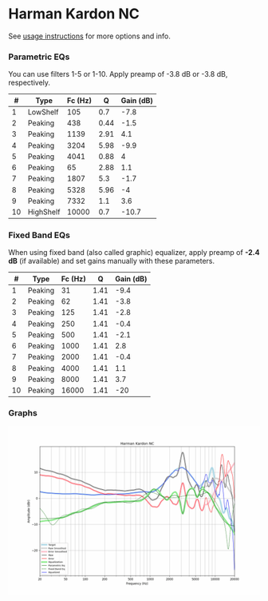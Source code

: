 # Harman Kardon NC
See [usage instructions](https://github.com/jaakkopasanen/AutoEq#usage) for more options and info.

### Parametric EQs
You can use filters 1-5 or 1-10. Apply preamp of -3.8 dB or -3.8 dB, respectively.

|   # | Type      |   Fc (Hz) |    Q |   Gain (dB) |
|-----|-----------|-----------|------|-------------|
|   1 | LowShelf  |       105 | 0.7  |        -7.8 |
|   2 | Peaking   |       438 | 0.44 |        -1.5 |
|   3 | Peaking   |      1139 | 2.91 |         4.1 |
|   4 | Peaking   |      3204 | 5.98 |        -9.9 |
|   5 | Peaking   |      4041 | 0.88 |         4   |
|   6 | Peaking   |        65 | 2.88 |         1.1 |
|   7 | Peaking   |      1807 | 5.3  |        -1.7 |
|   8 | Peaking   |      5328 | 5.96 |        -4   |
|   9 | Peaking   |      7332 | 1.1  |         3.6 |
|  10 | HighShelf |     10000 | 0.7  |       -10.7 |

### Fixed Band EQs
When using fixed band (also called graphic) equalizer, apply preamp of **-2.4 dB** (if available) and set gains manually with these parameters.

|   # | Type    |   Fc (Hz) |    Q |   Gain (dB) |
|-----|---------|-----------|------|-------------|
|   1 | Peaking |        31 | 1.41 |        -9.4 |
|   2 | Peaking |        62 | 1.41 |        -3.8 |
|   3 | Peaking |       125 | 1.41 |        -2.8 |
|   4 | Peaking |       250 | 1.41 |        -0.4 |
|   5 | Peaking |       500 | 1.41 |        -2.1 |
|   6 | Peaking |      1000 | 1.41 |         2.8 |
|   7 | Peaking |      2000 | 1.41 |        -0.4 |
|   8 | Peaking |      4000 | 1.41 |         1.1 |
|   9 | Peaking |      8000 | 1.41 |         3.7 |
|  10 | Peaking |     16000 | 1.41 |       -20   |

### Graphs
![](./Harman%20Kardon%20NC.png)
